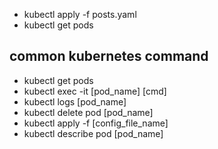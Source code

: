 - kubectl apply -f posts.yaml
- kubectl get pods

## common kubernetes command

- kubectl get pods
- kubectl exec -it [pod_name] [cmd]
- kubectl logs [pod_name]
- kubectl delete pod [pod_name]
- kubectl apply -f [config_file_name]
- kubectl describe pod [pod_name]
